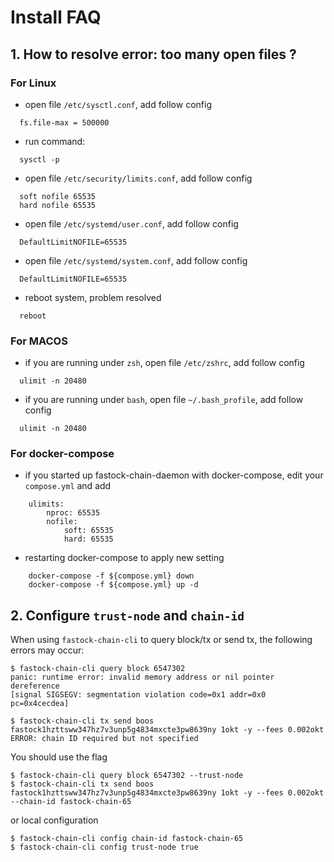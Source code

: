 # Install FAQ
## 1. How to resolve error: too many open files ?
### For Linux
* open file `/etc/sysctl.conf`, add follow config
```shell script
  fs.file-max = 500000
```
* run command: 
```shell script
  sysctl -p
```
* open file `/etc/security/limits.conf`, add follow config
```shell script
  soft nofile 65535
  hard nofile 65535
```
* open file `/etc/systemd/user.conf`, add follow config
```shell script
  DefaultLimitNOFILE=65535
```
* open file `/etc/systemd/system.conf`, add follow config
```shell script
  DefaultLimitNOFILE=65535
```
* reboot system, problem resolved
```shell script
  reboot
```
### For MACOS
* if you are running under `zsh`, open file `/etc/zshrc`, add follow config
```shell script
  ulimit -n 20480
```

* if you are running under `bash`, open file `~/.bash_profile`, add follow config
```shell script
  ulimit -n 20480
```

### For docker-compose
* if you started up fastock-chain-daemon with docker-compose, edit your `compose.yml` and add
```
    ulimits:
        nproc: 65535
        nofile:
            soft: 65535
            hard: 65535
```

* restarting docker-compose to apply new setting
```
    docker-compose -f ${compose.yml} down
    docker-compose -f ${compose.yml} up -d
```

## 2. Configure `trust-node` and `chain-id`
When using `fastock-chain-cli` to query block/tx or send tx, the following errors may occur:
```shell script
$ fastock-chain-cli query block 6547302
panic: runtime error: invalid memory address or nil pointer dereference
[signal SIGSEGV: segmentation violation code=0x1 addr=0x0 pc=0x4cecdea]
```

```shell script
$ fastock-chain-cli tx send boos fastock1hzttsww347hz7v3unp5g4834mxcte3pw8639ny 1okt -y --fees 0.002okt
ERROR: chain ID required but not specified
```
You should use the flag
```shell script
$ fastock-chain-cli query block 6547302 --trust-node
$ fastock-chain-cli tx send boos fastock1hzttsww347hz7v3unp5g4834mxcte3pw8639ny 1okt -y --fees 0.002okt --chain-id fastock-chain-65
```
or local configuration
```shell script
$ fastock-chain-cli config chain-id fastock-chain-65
$ fastock-chain-cli config trust-node true
```
